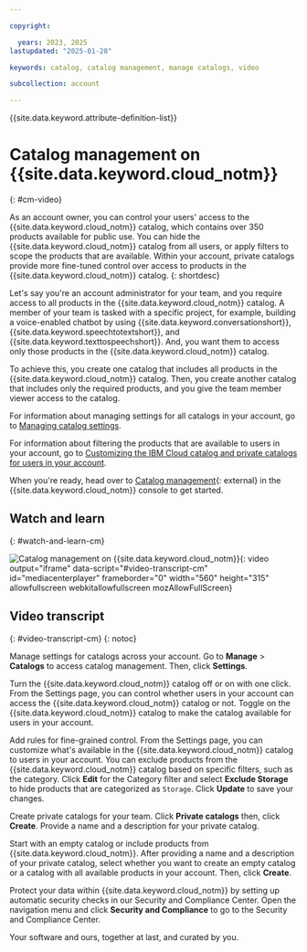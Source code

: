 ```yaml
---

copyright:

  years: 2023, 2025
lastupdated: "2025-01-28"

keywords: catalog, catalog management, manage catalogs, video

subcollection: account

---
```


{{site.data.keyword.attribute-definition-list}}


# Catalog management on {{site.data.keyword.cloud_notm}}
{: #cm-video}

As an account owner, you can control your users' access to the {{site.data.keyword.cloud_notm}} catalog, which contains over 350 products available for public use. You can hide the {{site.data.keyword.cloud_notm}} catalog from all users, or apply filters to scope the products that are available. Within your account, private catalogs provide more fine-tuned control over access to products in the {{site.data.keyword.cloud_notm}} catalog.
{: shortdesc}

Let's say you're an account administrator for your team, and you require access to all products in the {{site.data.keyword.cloud_notm}} catalog. A member of your team is tasked with a specific project, for example, building a voice-enabled chatbot by using {{site.data.keyword.conversationshort}}, {{site.data.keyword.speechtotextshort}}, and {{site.data.keyword.texttospeechshort}}. And, you want them to access only those products in the {{site.data.keyword.cloud_notm}} catalog.

To achieve this, you create one catalog that includes all products in the {{site.data.keyword.cloud_notm}} catalog. Then, you create another catalog that includes only the required products, and you give the team member viewer access to the catalog.

For information about managing settings for all catalogs in your account, go to [Managing catalog settings](/docs/account?topic=account-filter-account&interface=ui).

For information about filtering the products that are available to users in your account, go to [Customizing the IBM Cloud catalog and private catalogs for users in your account](/docs/account?topic=account-restrict-by-user&interface=ui).

When you're ready, head over to [Catalog management](/content-mgmt/overview){: external} in the {{site.data.keyword.cloud_notm}} console to get started.

## Watch and learn
{: #watch-and-learn-cm}

![Catalog management on {{site.data.keyword.cloud_notm}}](https://cdnapisec.kaltura.com/html5/html5lib/v2.101/mwEmbedFrame.php/p/1773841/uiconf_id/27941801/entry_id/1_i5c2d4fx?wid=_1773841&iframeembed=true&entry_id=1_i5c2d4fx){: video output="iframe" data-script="#video-transcript-cm" id="mediacenterplayer" frameborder="0" width="560" height="315" allowfullscreen webkitallowfullscreen mozAllowFullScreen}

## Video transcript
{: #video-transcript-cm}
{: notoc}

Manage settings for catalogs across your account. Go to **Manage** > **Catalogs** to access catalog management. Then, click **Settings**.

Turn the {{site.data.keyword.cloud_notm}} catalog off or on with one click. From the Settings page, you can control whether users in your account can access the {{site.data.keyword.cloud_notm}} catalog or not. Toggle on the {{site.data.keyword.cloud_notm}} catalog to make the catalog available for users in your account.

Add rules for fine-grained control. From the Settings page, you can customize what's available in the {{site.data.keyword.cloud_notm}} catalog to users in your account. You can exclude products from the {{site.data.keyword.cloud_notm}} catalog based on specific filters, such as the category. Click **Edit** for the Category filter and select **Exclude Storage** to hide products that are categorized as `Storage`. Click **Update** to save your changes.

Create private catalogs for your team. Click **Private catalogs** then, click **Create**. Provide a name and a description for your private catalog.

Start with an empty catalog or include products from {{site.data.keyword.cloud_notm}}. After providing a name and a description of your private catalog, select whether you want to create an empty catalog or a catalog with all available products in your account. Then, click **Create**.

Protect your data within {{site.data.keyword.cloud_notm}} by setting up automatic security checks in our Security and Compliance Center. Open the navigation menu and click **Security and Compliance** to go to the Security and Compliance Center.

Your software and ours, together at last, and curated by you.
